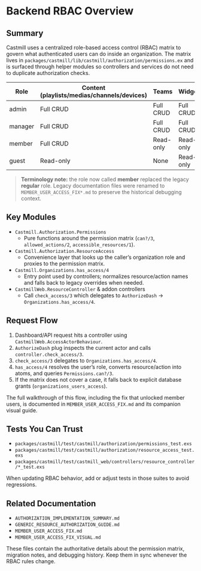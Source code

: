 # Backend RBAC Overview

## Summary
Castmill uses a centralized role-based access control (RBAC) matrix to govern what authenticated users can do inside an organization. The matrix lives in `packages/castmill/lib/castmill/authorization/permissions.ex` and is surfaced through helper modules so controllers and services do not need to duplicate authorization checks.

| Role  | Content (playlists/medias/channels/devices) | Teams | Widgets |
|-------|---------------------------------------------|-------|---------|
| admin | Full CRUD                                   | Full CRUD | Full CRUD |
| manager | Full CRUD                                | Full CRUD | Full CRUD |
| member | Full CRUD                                 | Read-only | Read-only |
| guest | Read-only                                  | None      | Read-only |

> **Terminology note:** the role now called **member** replaced the legacy **regular** role. Legacy documentation files were renamed to `MEMBER_USER_ACCESS_FIX*.md` to preserve the historical debugging context.

## Key Modules
- `Castmill.Authorization.Permissions`
  - Pure functions around the permission matrix (`can?/3`, `allowed_actions/2`, `accessible_resources/1`).
- `Castmill.Authorization.ResourceAccess`
  - Convenience layer that looks up the caller’s organization role and proxies to the permission matrix.
- `Castmill.Organizations.has_access/4`
  - Entry point used by controllers; normalizes resource/action names and falls back to legacy overrides when needed.
- `CastmillWeb.ResourceController` & addon controllers
  - Call `check_access/3` which delegates to `AuthorizeDash` → `Organizations.has_access/4`.

## Request Flow
1. Dashboard/API request hits a controller using `CastmillWeb.AccessActorBehaviour`.
2. `AuthorizeDash` plug inspects the current actor and calls `controller.check_access/3`.
3. `check_access/3` delegates to `Organizations.has_access/4`.
4. `has_access/4` resolves the user’s role, converts resource/action into atoms, and queries `Permissions.can?/3`.
5. If the matrix does not cover a case, it falls back to explicit database grants (`organizations_users_access`).

The full walkthrough of this flow, including the fix that unlocked member users, is documented in `MEMBER_USER_ACCESS_FIX.md` and its companion visual guide.

## Tests You Can Trust
- `packages/castmill/test/castmill/authorization/permissions_test.exs`
- `packages/castmill/test/castmill/authorization/resource_access_test.exs`
- `packages/castmill/test/castmill_web/controllers/resource_controller/*_test.exs`

When updating RBAC behavior, add or adjust tests in those suites to avoid regressions.

## Related Documentation
- `AUTHORIZATION_IMPLEMENTATION_SUMMARY.md`
- `GENERIC_RESOURCE_AUTHORIZATION_GUIDE.md`
- `MEMBER_USER_ACCESS_FIX.md`
- `MEMBER_USER_ACCESS_FIX_VISUAL.md`

These files contain the authoritative details about the permission matrix, migration notes, and debugging history. Keep them in sync whenever the RBAC rules change.

